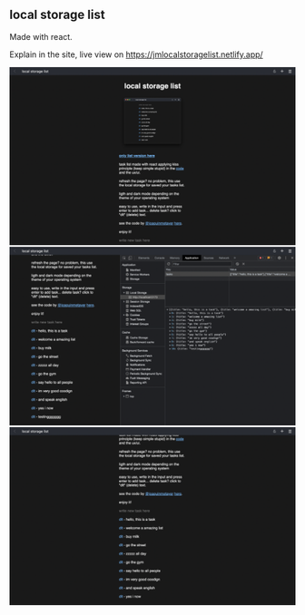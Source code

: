 ## local storage list

Made with react.

Explain in the site, live view on https://jmlocalstoragelist.netlify.app/

<img src="./src/assets/rm1.png">

<img src="./src/assets/rm3.png">

<img src="./src/assets/rm2.png">
